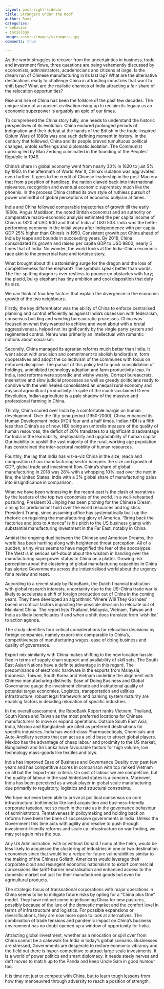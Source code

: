 ```yaml
---
layout: post-right-sidebar
title: Strangers Under the Roof
author: Ravi
categories:
- behavior
- sociology
image: assets/images/strangers.jpg
comments: true

---
```

As the world struggles to recover from the uncertainties in business, trade and investment flows, three questions are being vehemently discussed by economists, administrators, academicians and citizens at large. Is the dream run of Chinese manufacturing in its last lap? What are the alternative destinations ready to challenge China in attracting industries that want to shift base? What are the realistic chances of India attracting a fair share of the relocation opportunities?

Rise and rise of China has been the folklore of the past few decades. The unique story of an ancient civilisation rising up to reclaim its legacy as an economic superpower is arguably an epic of our times.

To comprehend the China story fully, one needs to understand the historic perspectives of its evolution. China endured prolonged periods of indignation and their defeat at the hands of the British in the trade-inspired Opium Wars of 1890s was one such defining moment in history. In the century that followed, China and its people braved tumultuous political changes, untold sufferings and diplomatic isolation. The Communist uprising led by Mao Zedong culminated in the founding of the Peoples’ Republic in 1949.

China’s share in global economy went from nearly 30% in 1820 to just 5% by 1950. In the aftermath of World War II, China’s isolation was aggravated even further. It goes to the credit of Chinese leadership in the post-Mao era that from a position of handicap, the nation clawed back into international relevance, recognition and eventual economic supremacy much like the phoenix. In the process China crafted its own style of ruthless pursuit of power unmindful of global perceptions of economic bullyism at times.

India and China followed comparable trajectories of growth till the early 1960s. Angus Maddison, the noted British economist and an authority on comparative macro-economic analysis estimated the per capita income of China in 1820 at USD 600 and that of India at USD 533. India was the better performing economy in the initial years after Independence with per capita GDP 25% higher than China’s in 1950. Consistent growth put China ahead of India by leaps and bounds in succeeding years. By 2018, China consolidated its growth and raised per capita GDP to USD 9800, nearly 5 times that of India. No wonder, the world looks at the India-China economic race akin to the proverbial hare and tortoise story.

What brought about this astonishing surge for the dragon and the loss of competitiveness for the elephant? The symbols speak better than words. The fire-spitting dragon is ever restless to pounce on obstacles with fury; the placid, bulky elephant has tiny ambition and cool disposition that defy its size.

We can think of four key factors that explain the divergence in the economic growth of the two neighbours.

Firstly, the key differentiator was the ability of China to enforce centralised planning and control efficiently as against India’s obsession with federalism, consensus building and winding bureaucratic processes. China was focused on what they wanted to achieve and went about with a brutal aggressiveness, helped not insignificantly by the single party system and regimented control. Nehru was primarily an intellectual with romantic notions about socialism.

Secondly, China managed its agrarian reforms much better than India. It went about with precision and commitment to abolish landlordism, form cooperatives and adopt the collectivism of the communes with focus on enforced discipline. The pursuit of this policy led to quick consolidation of holdings, uninhibited technology adoption and farm productivity leap. In India, land reforms were sporadic and wishy washy. Corrupt bureaucrats, insensitive and slow judicial processes as well as greedy politicians ready to connive with the well healed consolidated an unequal rural economy and abysmal agricultural productivity. In spite of the much-acclaimed Green Revolution, Indian agriculture is a pale shadow of the massive and professional farming in China.

Thirdly, China scored over India by a comfortable margin on human development. Over the fifty-year period (1950-2000), China enhanced its Human Development Index (HDI) four and a half times. Indian HDI is a fifth less than China’s as of now. HDI being an umbrella measure of the quality of human resources, the deficit of 20% translates to a significant disadvantage for India in the learnability, deployability and upgradability of human capital. Our inability to upskill the vast majority of the rural, working age population has constrained the inter-sectoral mobility of human resources.

Fourthly, the lag that India has viz-a-viz China in the size, reach and composition of our manufacturing sector hampers the size and growth of GDP, global trade and investment flow. China’s share of global manufacturing in 2018 was 28% with a whopping 10% lead over the next in line, the United States. India with a 3% global share of manufacturing pales into insignificance in comparison.

What we have been witnessing in the recent past is the clash of narratives by the leaders of the top two economies of the world. In a well-rehearsed posturing, President Xi Jinping has been pitching for the Chinese Dream, aiming for predominant hold over the world resources and logistics. President Trump, since assuming office has systematically built up the rhetoric on regaining the manufacturing glory of America. “Bring back the factories and jobs to America” is his pitch to the US business giants with substantial manufacturing investment in the Far East, notably in China.

Amidst the ongoing duel between the Chinese and American Dreams, the world has been hurtling along with heightened threat perception. All of a sudden, a tiny virus seems to have magnified the fear of the apocalypse. The West is in serious self-doubt about the wisdom in handing over the manufacturing superpower status to China on a platter. Growing risk perception about the clustering of global manufacturing capacities in China has alerted Governments across the industrialised world about the urgency for a review and reset.

According to a recent study by RaboBank, the Dutch financial institution with global research interests, uncertainty due to the US-China trade war is likely to accelerate a shift of foreign production out of China in the coming years. They have developed an algorithmic ‘Where Will They Go index’ based on critical factors impacting the possible decision to relocate out of Mainland China. The report lists Thailand, Malaysia, Vietnam, Taiwan and India as likely beneficiaries if and when a shift does translate from ‘wish list’ to action agenda.

The study identifies four critical considerations for relocation decisions by foreign companies, namely export-mix comparable to China’s, competitiveness of manufacturing wages, ease of doing business and quality of governance.

Export mix similarity with China makes shifting to the new location hassle-free in terms of supply chain support and availability of skill sets. The South East Asian Nations have a definite advantage in this regard. The predominance of electronic hardware in the exports from Malaysia, Indonesia, Taiwan, South Korea and Vietnam underline the alignment with Chinese manufacturing distinctly. Ease of Doing Business and Global Governance gauge the investment climate and institutional quality of potential target economies. Logistics, transportation and utilities infrastructure, robust legal framework and banking system maturity are enabling factors in deciding relocation of specific industries.

In the overall assessment, the RaboBank Report ranks Vietnam, Thailand, South Korea and Taiwan as the most preferred locations for Chinese manufacturers to move or expand operations. Outside South East Asia, India, Mexico and Bangladesh are cited as preferred destinations for specific industries. India has world-class Pharmaceuticals, Chemicals and Auto-Ancillary sectors that can act as a solid base to attract global players. Mexico has the advantage of cheap labour and proximity to the US market, Bangladesh and Sri Lanka have favourable factors for high volume, low technology mass-goods like textiles and toys.

India has improved Ease of Business and Governance Quality over past few years and has competitive scores in comparison with top ranked Vietnam on all but the ‘export-mix’ criteria. On cost of labour we are competitive, but the quality of labour in the vast hinterland states is a concern. Moreover, India has been perceived as a weak player in global scale manufacturing due primarily to regulatory, logistics and structural constraints.

We have not even been able to arrive at political consensus on core infrastructural bottlenecks like land acquisition and business-friendly corporate taxation, not so much in the rate as in the governance behaviour of administrators. Tentativeness in policymaking and holding back on reforms have been the bane of successive governments in India. Unless the Government this time acts with agility and resolve to push through investment-friendly reforms and scale up infrastructure on war footing, we may yet again miss the bus.

Any US Administration, with or without Donald Trump at the helm, would be less likely to acquiesce the clustering of industries in one or two destination economies since that would be a recipe for future vulnerabilities similar to the making of the Chinese Goliath. Americans would leverage their corporate clout and resurgent economic nationalism to extort commercial concessions like tariff-barrier neutralisation and enhanced access to the domestic market not just for their manufactured goods but even for agricultural products.

The strategic focus of transnational corporations with major operations in China seems to be to mitigate future risks by opting for a “China plus One” model. They have not yet come to jettisoning China for new pastures, possibly because of the lure of the domestic market and the comfort level in terms of infrastructure and logistics. For possible expansions or diversifications, they are now more open to look at alternatives. The combination of trade tensions and pandemic impact on China’s business environment has no doubt opened up a window of opportunity for India.

Attracting global investment, whether as a relocation or spill over from China cannot be a cakewalk for India in today’s global scenario. Businesses are stressed, Governments are desperate to restore economic vibrancy and the field out there is hyper-competitive to attract large scale investments. It is a world of power politics and smart diplomacy. It needs steely nerves and deft moves to match up to the Panda and keep Uncle Sam in good humour too.

It is time not just to compete with China, but to learn tough lessons from how they manoeuvred through adversity to reach a position of strength.